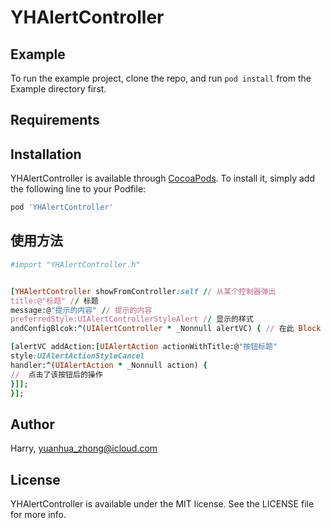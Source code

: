 # YHAlertController

## Example

To run the example project, clone the repo, and run `pod install` from the Example directory first.

## Requirements

## Installation

YHAlertController is available through [CocoaPods](https://cocoapods.org). To install
it, simply add the following line to your Podfile:

```ruby
pod 'YHAlertController'
```

## 使用方法
```ruby
#import "YHAlertController.h"


[YHAlertController showFromController:self // 从某个控制器弹出
title:@"标题" // 标题
message:@"提示的内容" // 提示的内容
preferredStyle:UIAlertControllerStyleAlert // 显示的样式
andConfigBlcok:^(UIAlertController * _Nonnull alertVC) { // 在此 Block 中配置需要显示的按钮及点击按钮后的操作

[alertVC addAction:[UIAlertAction actionWithTitle:@"按钮标题"
style:UIAlertActionStyleCancel
handler:^(UIAlertAction * _Nonnull action) {
//  点击了该按钮后的操作
}]];
}];
```



## Author

Harry, yuanhua_zhong@icloud.com

## License

YHAlertController is available under the MIT license. See the LICENSE file for more info.
